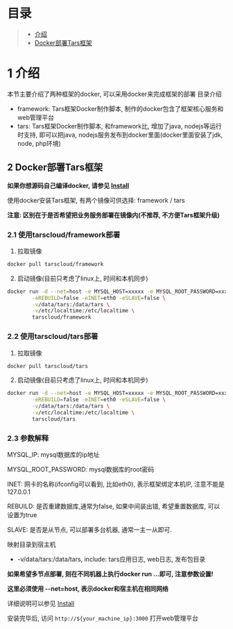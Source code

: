 
# 目录
> * [介绍](#chapter-1)
> * [Docker部署Tars框架](#chapter-2)

# 1 <a id="chapter-1"></a>介绍

本节主要介绍了两种框架的docker, 可以采用docker来完成框架的部署
目录介绍
- framework: Tars框架Docker制作脚本, 制作的docker包含了框架核心服务和web管理平台
- tars: Tars框架Docker制作脚本, 和framework比, 增加了java, nodejs等运行时支持, 即可以把java, nodejs服务发布到docker里面(docker里面安装了jdk, node, php环境)

## 2 <a id="chapter-2"></a>Docker部署Tars框架

**如果你想源码自己编译docker, 请参见 [Install](source.md)**

使用docker安装Tars框架, 有两个镜像可供选择: framework / tars

**注意: 区别在于是否希望把业务服务部署在镜像内(不推荐, 不方便Tars框架升级)**

### 2.1 使用tarscloud/framework部署

1. 拉取镜像
```sh
docker pull tarscloud/framework
```

2. 启动镜像(目前只考虑了linux上, 时间和本机同步)
```sh
docker run -d --net=host -e MYSQL_HOST=xxxxx -e MYSQL_ROOT_PASSWORD=xxxxx \
        -eREBUILD=false -eINET=eth0 -eSLAVE=false \
        -v/data/tars:/data/tars \
        -v/etc/localtime:/etc/localtime \
        tarscloud/framework
```

### 2.2 使用tarscloud/tars部署

1. 拉取镜像
```sh
docker pull tarscloud/tars
```

2. 启动镜像(目前只考虑了linux上, 时间和本机同步)
```sh
docker run -d --net=host -e MYSQL_HOST=xxxxx -e MYSQL_ROOT_PASSWORD=xxxxx \
        -eREBUILD=false -eINET=eth0 -eSLAVE=false \
        -v/data/tars:/data/tars \
        -v/etc/localtime:/etc/localtime \
        tarscloud/tars
```

### 2.3 参数解释

MYSQL_IP: mysql数据库的ip地址

MYSQL_ROOT_PASSWORD: mysql数据库的root密码

INET: 网卡的名称(ifconfig可以看到, 比如eth0), 表示框架绑定本机IP, 注意不能是127.0.0.1

REBUILD: 是否重建数据库,通常为false, 如果中间装出错, 希望重置数据库, 可以设置为true

SLAVE: 是否是从节点, 可以部署多台机器, 通常一主一从即可.

映射目录到宿主机
- -v/data/tars:/data/tars, include: tars应用日志, web日志, 发布包目录

**如果希望多节点部署, 则在不同机器上执行docker run ...即可, 注意参数设置!**

**这里必须使用 --net=host, 表示docker和宿主机在相同网络** 

详细说明可以参见 [Install](source.md)

安装完毕后, 访问 `http://${your_machine_ip}:3000` 打开web管理平台

